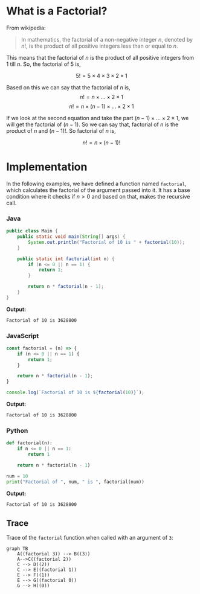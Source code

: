# What is a Factorial?

From wikipedia:

> In mathematics, the factorial of a non-negative integer $n$, denoted by $n!$, is the product of all positive integers less than or equal to $n$.

This means that the factorial of $n$ is the product of all positive integers from $1$ till $n$. So, the factorial of $5$ is,

$$5! = 5 \times 4 \times 3 \times 2 \times 1$$

Based on this we can say that the factorial of $n$ is,
$$n! = n \times {...} \times 2 \times 1$$
$$n! = n \times (n - 1) \times {...} \times 2 \times 1$$

If we look at the second equation and take the part $(n - 1) \times ... \times 2 \times 1$, we will get the factorial of $(n - 1)$. So we can say that, factorial of $n$ is the product of $n$ and $(n - 1)!$. So factorial of $n$ is,

$$n! = n \times (n - 1)!$$

# Implementation

In the following examples, we have defined a function named `factorial`, which calculates the factorial of the argument passed into it. It has a base condition where it checks if $n > 0$ and based on that, makes the recursive call.

### Java

```java
public class Main {
	public static void main(String[] args) {
		System.out.println("Factorial of 10 is " + factorial(10));
	}

	public static int factorial(int n) {
		if (n <= 0 || n == 1) {
			return 1;
		}

		return n * factorial(n - 1);
	}
}
```

**Output:**

```bash
Factorial of 10 is 3628800
```

### JavaScript

```javascript
const factorial = (n) => {
	if (n <= 0 || n == 1) {
		return 1;
	}

	return n * factorial(n - 1);
}

console.log(`Factorial of 10 is ${factorial(10)}`);
```

**Output:**

```bash
Factorial of 10 is 3628800
```

### Python

```python
def factorial(n):
	if n <= 0 || n == 1:
		return 1

	return n * factorial(n - 1)

num = 10
print("Factorial of ", num, " is ", factorial(num))
```

**Output:**

```bash
Factorial of 10 is 3628800
```

## Trace

Trace of the `factorial` function when called with an argument of `3`:

```mermaid
graph TB
	A((factorial 3)) --> B((3))
	A-->C((factorial 2))
	C --> D((2))
	C --> E((factorial 1))
	E --> F((1))
	E --> G((factorial 0))
	G --> H((0))
```